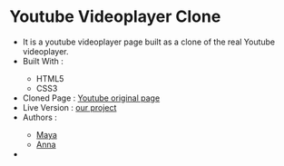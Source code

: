 # Youtube Videoplayer Clone
<ul>
  <li>It is a youtube videoplayer page built as a clone of the real Youtube videoplayer.</li>
  <li>Built With : </li>
  <ul>
    <li>HTML5</li>
    <li>CSS3</li>
  </ul>
  <li>Cloned Page : <a href="https://www.youtube.com/watch?v=V74l_zS1x8E">Youtube original page</a></li>
  <li>Live Version : <a href="">our project</a>
  <li>Authors : </li>
  <ul>
    <li><a href="https://github.com/maya88en">Maya </a></li>
    <li><a href="https://github.com/Anna-Myzukina">Anna</a></li>
  </ul>
  
  <li></li>
 </ul>
  

